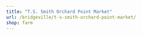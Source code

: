 ```yaml
---
title: "T.S. Smith Orchard Point Market"
url: /bridgeville/t-s-smith-orchard-point-market/
shop: farm
---
```

